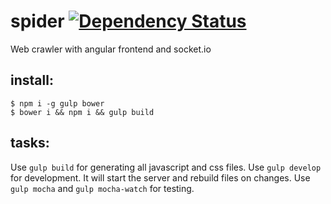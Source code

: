 spider [![Dependency Status][depstat-image]][depstat-url]
======

Web crawler with angular frontend and socket.io

install:
--------

    $ npm i -g gulp bower
    $ bower i && npm i && gulp build
    
tasks:
------

Use `gulp build` for generating all javascript and css files.
Use `gulp develop` for development. It will start the server and rebuild files on changes.
Use `gulp mocha` and `gulp mocha-watch` for testing.


[depstat-url]: https://david-dm.org/Janpot/spider
[depstat-image]: https://david-dm.org/Janpot/spider.png?theme=shields.io
